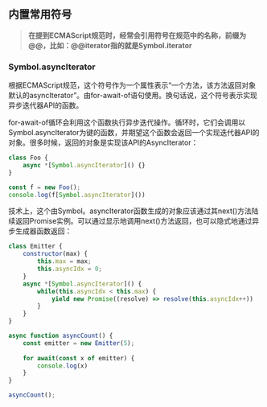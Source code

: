 ## 内置常用符号

> **在提到ECMAScript规范时，经常会引用符号在规范中的名称，前缀为@@，比如：@@iterator指的就是Symbol.iterator**

### Symbol.asyncIterator

根据ECMAScript规范，这个符号作为一个属性表示“一个方法，该方法返回对象默认的asyncIterator”。由for-await-of语句使用。换句话说，这个符号表示实现异步迭代器API的函数。

for-await-of循环会利用这个函数执行异步迭代操作。循环时，它们会调用以Symbol.asyncIterator为键的函数，并期望这个函数会返回一个实现迭代器API的对象。很多时候，返回的对象是实现该API的AsyncIterator：

```js
class Foo {
    async *[Symbol.asyncIterator]() {}
}

const f = new Foo();
console.log(f[Symbol.asyncIterator]())
```

技术上，这个由Symbol。asyncIterator函数生成的对象应该通过其next()方法陆续返回Promise实例。可以通过显示地调用next()方法返回，也可以隐式地通过异步生成器函数返回：

```js
class Emitter {
    constructor(max) {
        this.max = max;
        this.asyncIdx = 0;
    }
    async *[Symbol.asyncIterator]() {
        while(this.asyncIdx < this.max) {
            yield new Promise((resolve) => resolve(this.asyncIdx++))
        }
    }
}

async function asyncCount() {
    const emitter = new Emitter(5);
    
    for await(const x of emitter) {
        console.log(x)
    }
}

asyncCount();
```

